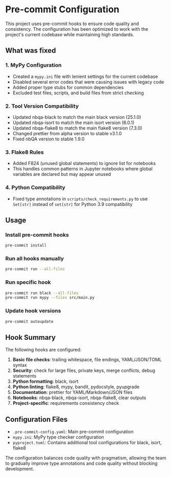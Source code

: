 # Pre-commit Configuration

This project uses pre-commit hooks to ensure code quality and consistency. The configuration has been optimized to work with the project's current codebase while maintaining high standards.

## What was fixed

### 1. MyPy Configuration

- Created a `mypy.ini` file with lenient settings for the current codebase
- Disabled several error codes that were causing issues with legacy code
- Added proper type stubs for common dependencies
- Excluded test files, scripts, and build files from strict checking

### 2. Tool Version Compatibility

- Updated nbqa-black to match the main black version (25.1.0)
- Updated nbqa-isort to match the main isort version (6.0.1)
- Updated nbqa-flake8 to match the main flake8 version (7.3.0)
- Changed prettier from alpha version to stable v3.1.0
- Fixed nbQA version to stable 1.9.0

### 3. Flake8 Rules

- Added F824 (unused global statements) to ignore list for notebooks
- This handles common patterns in Jupyter notebooks where global variables are declared but may appear unused

### 4. Python Compatibility

- Fixed type annotations in `scripts/check_requirements.py` to use `Set[str]` instead of `set[str]` for Python 3.9 compatibility

## Usage

### Install pre-commit hooks

```bash
pre-commit install
```

### Run all hooks manually

```bash
pre-commit run --all-files
```

### Run specific hook

```bash
pre-commit run black --all-files
pre-commit run mypy --files src/main.py
```

### Update hook versions

```bash
pre-commit autoupdate
```

## Hook Summary

The following hooks are configured:

1. **Basic file checks**: trailing whitespace, file endings, YAML/JSON/TOML syntax
2. **Security**: check for large files, private keys, merge conflicts, debug statements
3. **Python formatting**: black, isort
4. **Python linting**: flake8, mypy, bandit, pydocstyle, pyupgrade
5. **Documentation**: prettier for YAML/Markdown/JSON files
6. **Notebooks**: nbqa-black, nbqa-isort, nbqa-flake8, clear outputs
7. **Project-specific**: requirements consistency check

## Configuration Files

- `.pre-commit-config.yaml`: Main pre-commit configuration
- `mypy.ini`: MyPy type checker configuration
- `pyproject.toml`: Contains additional tool configurations for black, isort, flake8

The configuration balances code quality with pragmatism, allowing the team to gradually improve type annotations and code quality without blocking development.
